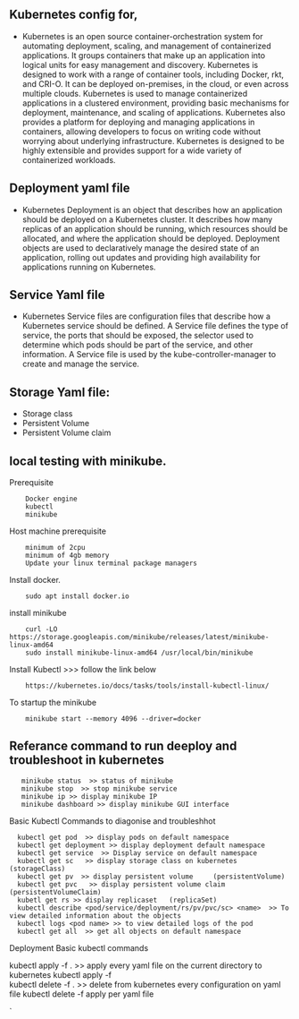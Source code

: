 ## Kubernetes config for,
- Kubernetes is an open source container-orchestration system for automating deployment, scaling, and management of containerized applications. It groups containers that make up an application into logical units for easy management and discovery. Kubernetes is designed to work with a range of container tools, including Docker, rkt, and CRI-O. It can be deployed on-premises, in the cloud, or even across multiple clouds. Kubernetes is used to manage containerized applications in a clustered environment, providing basic mechanisms for deployment, maintenance, and scaling of applications. Kubernetes also provides a platform for deploying and managing applications in containers, allowing developers to focus on writing code without worrying about underlying infrastructure. Kubernetes is designed to be highly extensible and provides support for a wide variety of containerized workloads.

## Deployment yaml file
- Kubernetes Deployment is an object that describes how an application should be deployed on a Kubernetes cluster. It describes how many replicas of an application should be running, which resources should be allocated, and where the application should be deployed. Deployment objects are used to declaratively manage the desired state of an application, rolling out updates and providing high availability for applications running on Kubernetes.

## Service Yaml file
- Kubernetes Service files are configuration files that describe how a Kubernetes service should be defined. A Service file defines the type of service, the ports that should be exposed, the selector used to determine which pods should be part of the service, and other information. A Service file is used by the kube-controller-manager to create and manage the service.

## Storage Yaml file:
- Storage class
- Persistent Volume
- Persistent Volume claim
 
## local testing with minikube.

Prerequisite

        Docker engine 
        kubectl
        minikube 

Host machine prerequisite

        minimum of 2cpu
        minimum of 4gb memory
        Update your linux terminal package managers

Install docker.

        sudo apt install docker.io

install minikube 

        curl -LO https://storage.googleapis.com/minikube/releases/latest/minikube-linux-amd64
        sudo install minikube-linux-amd64 /usr/local/bin/minikube

Install Kubectl >>> follow the link below

        https://kubernetes.io/docs/tasks/tools/install-kubectl-linux/

To startup the minikube 

        minikube start --memory 4096 --driver=docker
        
## Referance command to run deeploy and troubleshoot in kubernetes 

       minikube status  >> status of minikube
       minikube stop  >> stop minikube service
       minikube ip >> display minikube IP
       minikube dashboard >> display minikube GUI interface

Basic Kubectl Commands to diagonise and troubleshhot 

      kubectl get pod  >> display pods on default namespace
      kubectl get deployment >> display deployment default namespace
      kubectl get service  >> Display service on default namespace
      kubectl get sc   >> display storage class on kubernetes  (storageClass)
      kubectl get pv  >> display persistent volume     (persistentVolume)
      kubectl get pvc   >> display persistent volume claim  (persistentVolumeClaim)
      kubetl get rs >> display replicaset   (replicaSet)
      kubectl describe <pod/service/deployment/rs/pv/pvc/sc> <name>  >> To view detailed information about the objects
      kubectl logs <pod name> >> to view detailed logs of the pod
      kubectl get all  >> get all objects on default namespace
      
Deployment Basic kubectl commands

   kubectl apply -f .   >> apply every yaml file on the current directory to kubernetes
   kubectl apply -f <yaml file>  
   kubectl delete -f . >> delete from kubernetes every configuration on yaml file
   kubectl delete -f <yaml file> apply per yaml file

`

